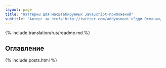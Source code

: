 ```yaml
---
layout: page
title: "Паттерны для масштабируемых JavaScript-приложений"
subtitle: "Автор: <a href='http://twitter.com/addyosmani'>Эдди Османи</a>. Технический обзор: <a href='http://twitter.com/peolanha'>Андрэ Хэнсон</a>"
---
```


{% include translation/rus/readme.md %}

<h2>Оглавление</h2>

{% include posts.html %}
